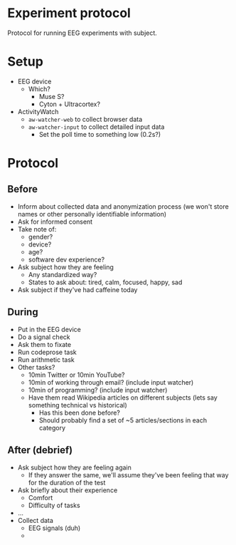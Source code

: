 Experiment protocol
===================

Protocol for running EEG experiments with subject.


# Setup

 - EEG device
   - Which? 
     - Muse S?
     - Cyton + Ultracortex?
 - ActivityWatch
   - `aw-watcher-web` to collect browser data
   - `aw-watcher-input` to collect detailed input data
     - Set the poll time to something low (0.2s?)


# Protocol

## Before

 - Inform about collected data and anonymization process (we won't store names or other personally identifiable information)
 - Ask for informed consent
 - Take note of: 
   - gender?
   - device?
   - age?
   - software dev experience?
 - Ask subject how they are feeling
   - Any standardized way?
   - States to ask about: tired, calm, focused, happy, sad
 - Ask subject if they've had caffeine today

## During

 - Put in the EEG device
 - Do a signal check
 - Ask them to fixate
 - Run codeprose task
 - Run arithmetic task
 - Other tasks?
   - 10min Twitter or 10min YouTube?
   - 10min of working through email? (include input watcher)
   - 10min of programming? (include input watcher)
   - Have them read Wikipedia articles on different subjects (lets say something technical vs historical)
     - Has this been done before?
     - Should probably find a set of ~5 articles/sections in each category

## After (debrief)

 - Ask subject how they are feeling again
   - If they answer the same, we'll assume they've been feeling that way for the duration of the test
 - Ask briefly about their experience
   - Comfort
   - Difficulty of tasks
 - ...
 - Collect data
   - EEG signals (duh)
   -
